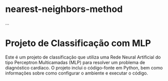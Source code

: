 # nearest-neighbors-method
...

# Projeto de Classificação com MLP

Este é um projeto de classificação que utiliza uma Rede Neural Artificial do tipo Perceptron Multicamadas (MLP) para resolver um problema de diagnóstico cardíaco. O projeto inclui o código-fonte em Python, bem como informações sobre como configurar o ambiente e executar o código.
